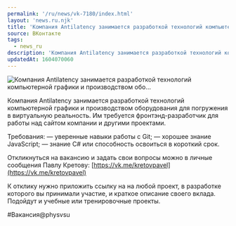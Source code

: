 ```yaml
---
permalink: '/ru/news/vk-7180/index.html'
layout: 'news.ru.njk'
title: 'Компания Antilatency занимается разработкой технологий компьютерной графики и производством обо…'
source: ВКонтакте
tags:
  - news_ru
description: 'Компания Antilatency занимается разработкой технологий компьютерной графики и производством обо…'
updatedAt: 1604070060
---
```

![Компания Antilatency занимается разработкой технологий компьютерной графики и производством обо…](https://sun9-68.userapi.com/impg/Z_l8vV7RxKW2Pa2gf7k5U5vh7XpbJqnQyLv3Fw/azCjlX7E8CU.jpg?size=1280x857&quality=96&proxy=1&sign=e44df7232904b3724220cb2825e78b20&c_uniq_tag=Htdv9v1nKVu6gzrzwUG6IUlNwIIeDDOXh7bc33Ftpw4&type=album)

Компания Antilatency занимается разработкой технологий компьютерной графики и производством оборудования для погружения в виртуальную реальность. Им требуется фронтэнд-разработчик для работы над сайтом компании и другими проектами.

Требования:
— уверенные навыки работы с Git;
— хорошее знание JavaScript;
— знание C# или способность освоиться в короткий срок.

Откликнуться на вакансию и задать свои вопросы можно в личные сообщения Павлу Кретову: [https://vk.me/kretovpavel](https://vk.me/kretovpavel)

К отклику нужно приложить ссылку на на любой проект, в разработке которого вы принимали участие, и краткое описание своего вклада. Подойдут и учебные или тренировочные проекты.

#Вакансия@physvsu
